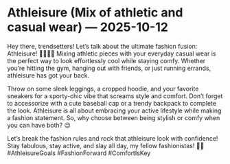 # Athleisure (Mix of athletic and casual wear) — 2025-10-12

Hey there, trendsetters! Let’s talk about the ultimate fashion fusion: Athleisure! 🏃‍♀️💁‍♂️ Mixing athletic pieces with your everyday casual wear is the perfect way to look effortlessly cool while staying comfy. Whether you’re hitting the gym, hanging out with friends, or just running errands, athleisure has got your back. 

Throw on some sleek leggings, a cropped hoodie, and your favorite sneakers for a sporty-chic vibe that screams style and comfort. Don’t forget to accessorize with a cute baseball cap or a trendy backpack to complete the look. Athleisure is all about embracing your active lifestyle while making a fashion statement. So, why choose between being stylish or comfy when you can have both? 😉 

Let’s break the fashion rules and rock that athleisure look with confidence! Stay fabulous, stay active, and slay all day, my fellow fashionistas! 💪🔥 #AthleisureGoals #FashionForward #ComfortIsKey